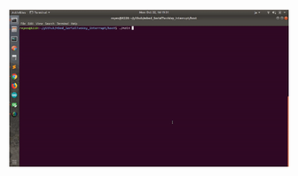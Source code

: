 ![terminal](https://github.com/shirokunet/mbed_SerialTwoWay_Interrupt/raw/master/images/serial_twoway_interrupt.gif)


